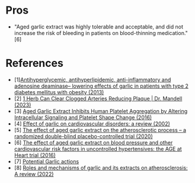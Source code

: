 # Pros
- "Aged garlic extract was highly tolerable and acceptable, and did not increase the risk of bleeding in patients on blood-thinning medication." [6]

# References
- [1][Antihyperglycemic, antihyperlipidemic, anti-inflammatory and adenosine deaminase– lowering effects of garlic in patients with type 2 diabetes mellitus with obesity (2013)](https://www.ncbi.nlm.nih.gov/pmc/articles/PMC3554227/)
- [2] [1 Herb Can Clear Clogged Arteries Reducing Plaque | Dr. Mandell (2023)](https://www.youtube.com/watch?v=3GdBYE7rBj0)
- [3] [Aged Garlic Extract Inhibits Human Platelet Aggregation by Altering Intracellular Signaling and Platelet Shape Change (2016)](https://pubmed.ncbi.nlm.nih.gov/26764324/#affiliation-1)
- [4] [Effect of garlic on cardiovascular disorders: a review (2002)](https://www.ncbi.nlm.nih.gov/pmc/articles/PMC139960/)
- [5] [The effect of aged garlic extract on the atherosclerotic process – a randomized double-blind placebo-controlled trial (2020)](https://www.ncbi.nlm.nih.gov/pmc/articles/PMC7191741/)
- [6] [The effect of aged garlic extract on blood pressure and other cardiovascular risk factors in uncontrolled hypertensives: the AGE at Heart trial (2016)](https://www.ncbi.nlm.nih.gov/pmc/articles/PMC4734812/)
- [7] [Potential Garlic actions](https://www.ncbi.nlm.nih.gov/core/lw/2.0/html/tileshop_pmc/tileshop_pmc_inline.html?title=Click%20on%20image%20to%20zoom&p=PMC3&id=9574545_fphar-13-954938-g005.jpg)
- [8] [Roles and mechanisms of garlic and its extracts on atherosclerosis: A review (2022)](https://www.ncbi.nlm.nih.gov/pmc/articles/PMC9574545/)
